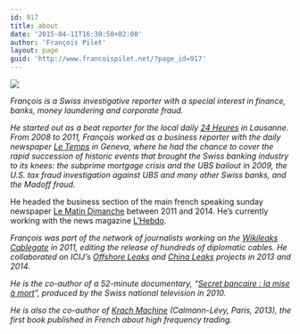 ```yaml
---
id: 917
title: about
date: '2015-04-11T16:30:50+02:00'
author: 'François Pilet'
layout: page
guid: 'http://www.francoispilet.net/?page_id=917'
---
```


![](https://i0.wp.com/www.francoispilet.net/wp-content/uploads/2015/03/selfneg-1024x697.jpg?resize=660%2C449)

*François is a Swiss investigative reporter with a special interest in finance, banks, money laundering and corporate fraud.*

*He started out as a beat reporter for the local daily [24 Heures](http://www.24heures.ch/) in Lausanne. From 2008 to 2011, François worked as a business reporter with the daily newspaper [Le Temps](http://www.letemps.ch/) in Geneva, where he had the chance to cover the rapid succession of historic events that brought the Swiss banking industry to its knees: the subprime mortgage crisis and the UBS bailout in 2009, the U.S. tax fraud investigation against UBS and many other Swiss banks, and the Madoff fraud.*

He headed the business section of the main french speaking sunday newspaper [Le Matin Dimanche](http://www.lematin.ch/services/divers/Le-Matin-Dimanche-en-numerique/story/18322247) between 2011 and 2014. He’s currently working with the news magazine [L’Hebdo](http://www.hebdo.ch/).

*François was part of the network of journalists working on the [Wikileaks Cablegate](https://wikileaks.org/) in 2011, editing the release of hundreds of diplomatic cables. He collaborated on ICIJ’s [Offshore Leaks](http://www.icij.org/offshore) and [China Leaks](http://www.icij.org/offshore/leaked-records-reveal-offshore-holdings-chinas-elite) projects in 2013 and 2014.*

*He is the co-author of a 52-minute documentary, “[Secret bancaire : la mise à mort](http://www.rts.ch/emissions/temps-present/economie/2295930-secret-bancaire-la-mise-a-mort.html)”, produced by the Swiss national television in 2010.*

*He is also the co-author of [Krach Machine](http://www.amazon.fr/Krach-machine-Comment-fr%C3%A9quence-menacent/dp/2702144543) (Calmann-Lévy, Paris, 2013), the first book published in French about high frequency trading.*